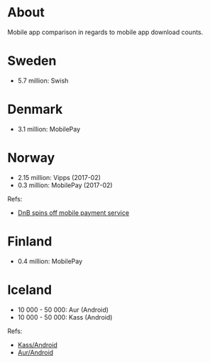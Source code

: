 
# About

Mobile app comparison in regards to mobile app download counts.

# Sweden

- 5.7 million: Swish

# Denmark

- 3.1 million: MobilePay

# Norway

- 2.15 million: Vipps (2017-02)
- 0.3 million: MobilePay (2017-02)

Refs:
- [DnB spins off mobile payment service](https://www.finextra.com/newsarticle/30131/dnb-spins-off-vipps-mobile-payment-service)

# Finland

- 0.4 million: MobilePay

# Iceland

- 10 000 - 50 000: Aur (Android)
- 10 000 - 50 000: Kass (Android)

Refs:
- [Kass/Android](https://play.google.com/store/apps/details?id=is.islandsbanki.payment&hl=en)
- [Aur/Android](https://play.google.com/store/apps/details?id=stokkur.figo.android)

